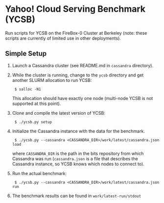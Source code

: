 Yahoo! Cloud Serving Benchmark (YCSB)
================================================================================

Run scripts for YCSB on the FireBox-0 Cluster at Berkeley (note: these
scripts are currently of limited use in other deployments).

Simple Setup
--------------------------------------------------------------------------------

1. Launch a Cassandra cluster (see README.md in `cassandra` directory).

1. While the cluster is running, change to the `ycsb` directory and get
   another SLURM allocation to run YCSB:

        $ salloc -N1

   This allocation should have exactly one node (multi-node YCSB is not
   supported at this point).

1. Clone and compile the latest version of YCSB:

        $ ./ycsb.py setup

1. Initialize the Cassandra instance with the data for the benchmark.

        $ ./ycsb.py --cassandra <CASSANDRA_DIR>/work/latest/cassandra.json load

   where `CASSANDRA_DIR` is the path in the bits repository from which
   Cassandra was run (`cassandra.json` is a file that describes the
   Cassandra instance, so YCSB knows which nodes to connect to).

1. Run the actual benchmark:

        $ ./ycsb.py --cassandra <CASSANDRA_DIR>/work/latest/cassandra.json run

1. The benchmark results can be found in `work/latest-run/stdout`
